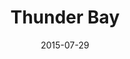 ---
layout: city
permalink: /thunder-bay
date:   2015-07-29
category: city

title: Thunder Bay
flag: ca
province: Ontario
---